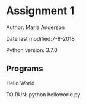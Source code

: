 # Assignment 1

Author: Marla Anderson

Date last modified:7-8-2018

Python version: 3.7.0

## Programs

Hello World

TO RUN: python helloworld.py